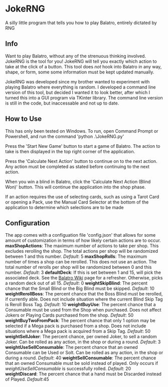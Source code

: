 # JokeRNG
A silly little program that tells you how to play Balatro, entirely dictated by RNG

## Info
Want to play Balatro, without any of the strenuous thinking involved. JokeRNG is the tool for you! JokeRNG will tell you exactly which action to take at the click of a button. This tool does *not* hook into Balatro in any way, shape, or form, some some information must be kept updated manually.

JokeRNG was developed since my brother wanted to experiment with playing Balatro where everything is random. I developed a command line version of this tool, but decided I wanted it to look better, after which I turned this into a GUI program via TKinter library. The command line version is still in the code, but inaccessable and not up to date.

## How to Use
This has only been tested on Windows. To run, open Command Prompt or Powershell, and run the command 'python .\JokeRNG.py'

Press the 'Start New Game' button to start a game of Balatro. The action to take is then displayed in the top right corner of the application.

Press the 'Calculate Next Action' button to continue on to the next action. Any action must be completed as stated before continuing to the next action.

When you win a blind in Balatro, click the 'Calculate Next Action (Blind Won)' button. This will continue the application into the shop phase.

If an action requires the use of selecting cards, such as using a Tarot Card or opening a Pack, use the Manual Card Selector at the bottom of the application to determine which selections are to be made

## Configuration
The app comes with a configuation file 'config.json' that allows for some amount of customization in terms of how likely certain actions are to occur.
**maxShopActions**: The maximum number of actions to take per shop. This excludes rerolling the shop. The total actions per shop will be randomized between 1 and this number. *Default*: 5
**maxShopRolls**: The maximum number of times a shop can be rerolled. This does not use an action. The total number of rerolls per shop will be randomized between 0 and this number. *Default*: 3
**defaultDeck**: If this is set between 1 and 15, will pick the associated deck. See the [Balatro Wiki](https://balatrogame.fandom.com/wiki/Decks) page for a refresher. Otherwise, picks a random deck out of all 15. *Default*: 0
**weightSkipBlind**: The percent chance that the Small Blind or the Big Blind must be skipped. *Default*: 10
**weightRerollBoss**: The percent chance that the Boss Blind must be rerolled, if currently able. Does not include situation where the current Blind Skip Tag is Reroll Boss Tag. *Default*: 10
**weightBuyUse**: The percent chance that a Consumable must be used from the Shop when purchased. Does not affect Jokers or Playing Cards purchased from the shop. *Default*: 50
**weightBuyTwoFromPack**: The percent chance that only 1 option may be selected if a Mega pack is purchased from a shop. Does not include situations where a Mega pack is acquired from a Skip Tag. *Default*: 50
**weightSellJoker**: The percent chance, per owned Joker, to sell a random Joker. Can be rolled as any action, in the shop or during a round. *Default*: 3
**weightUseSellConsumable**: The percent chance that an owned Consumable can be Used or Solt. Can be rolled as any action, in the shop or during a round. *Default*: 40
**weightSellConsumable**: The percent chance that an owned Consumable must be sold instead of played. Only occurs if *weightUseSellConsumable* is successfully rolled. *Default*: 20
**weightDiscard**: The percent chance that a hand must be Discarded instead of Played. *Default*:45